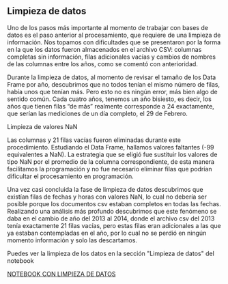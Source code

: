 ## Limpieza de datos
Uno de los pasos más importante al momento de trabajar con bases de datos es el paso anterior al procesamiento, que requiere de una limpieza de información. Nos topamos con dificultades que se presentaron por la forma en la que los datos fueron almacenados en el archivo CSV: columnas completas sin información, filas adicionales vacías y cambios de nombres de las columnas entre los años, como se comentó con anterioridad.

Durante la limpieza de datos, al momento de revisar el tamaño de los Data Frame por año, descubrimos que no todos tenían el mismo número de filas, había unos que tenían más. Pero esto no es  ningún error, más bien algo de sentido común. Cada cuatro años, tenemos un año bisiesto, es decir, los años que tienen filas “de más” realmente corresponde a 24 exactamente, que serían las mediciones de un día completo, el 29 de Febrero.

Limpieza de valores NaN

Las columnas y 21 filas vacías fueron eliminadas durante este procedimiento. Estudiando el Data Frame, hallamos valores faltantes (-99 equivalentes a NaN). La estrategia que se eligió fue sustituir los valores de tipo NaN por el promedio de la columna correspondiente, de esta manera facilitamos la programación y no fue necesario eliminar filas que podrían dificultar el procesamiento en programación.
 
Una vez casi concluida la fase de limpieza de datos descubrimos que existían filas de fechas y horas con valores NaN, lo cual no debería ser posible porque los documentos csv estaban completos en todas las fechas. Realizando una análisis más profundo descubrimos que este fenómeno se daba en el cambio de año del 2013 al 2014, donde el archivo csv del 2013 tenía exactamente 21 filas vacías, pero estas filas eran adicionales a las que ya estaban contempladas en el año, por lo cual no se perdió en ningún momento información y solo las descartamos.

Puedes ver la limpieza de los datos en la sección "Limpieza de datos" del notebook

[NOTEBOOK CON LIMPIEZA DE DATOS]()
